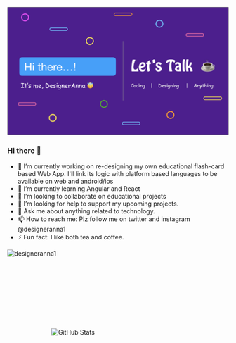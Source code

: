 ![DesignerAnna](https://github.com/designeranna1/designeranna1/blob/master/GitHub%20DA%20Banner.png)

### Hi there 👋



- 🔭 I’m currently working on re-designing my own educational flash-card based Web App.
I'll link its logic with platform based languages to be available on web and android/ios
- 🌱 I’m currently learning Angular and React
- 👯 I’m looking to collaborate on educational projects
- 🤔 I’m looking for help to support my upcoming projects.
- 💬 Ask me about anything related to technology.
- 📫 How to reach me: Plz follow me on twitter and instagram @designeranna1
- ⚡ Fun fact: I like both tea and coffee.
<p align="left"> <img src=https://komarev.com/ghpvc/?username=designeranna1&color=3399ff alt="designeranna1"></p>

<br>
<br>
<p style="padding: 100px"><img src="https://github-readme-stats.vercel.app/api?username=designeranna1&amp;show_icons=true&theme=buefy" alt="GitHub Stats"></p>
